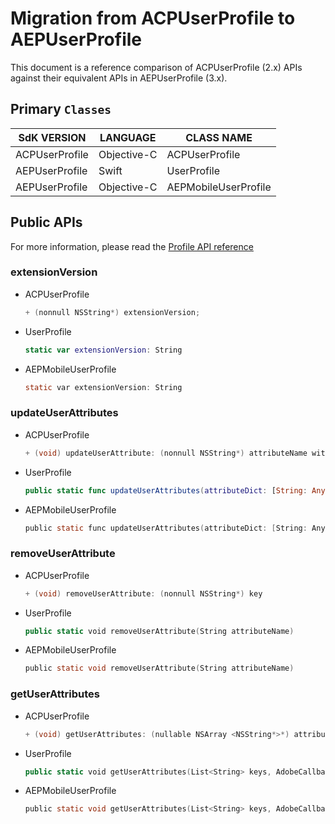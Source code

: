 # Migration from ACPUserProfile to AEPUserProfile

This document is a reference comparison of ACPUserProfile (2.x) APIs against their equivalent APIs in AEPUserProfile (3.x).

## Primary `Classes`

| SdK VERSION    | LANGUAGE    | CLASS NAME           |
| -------------- | ----------- | -------------------- |
| ACPUserProfile | Objective-C | ACPUserProfile       |
| AEPUserProfile | Swift       | UserProfile          |
| AEPUserProfile | Objective-C | AEPMobileUserProfile |

## Public APIs

For more information, please read the [Profile API reference](https://aep-sdks.gitbook.io/docs/foundation-extensions/profile/profile-api-references)

### extensionVersion

- ACPUserProfile

  ```objective-c
  + (nonnull NSString*) extensionVersion;
  ```

- UserProfile

  ```Swift
  static var extensionVersion: String
  ```
  
- AEPMobileUserProfile

  ```objective-c
  static var extensionVersion: String
  ```

### updateUserAttributes

- ACPUserProfile

  ```objective-c
  + (void) updateUserAttribute: (nonnull NSString*) attributeName withValue: (nullable NSString*) attributeValue;
  ```

- UserProfile

  ```swift
  public static func updateUserAttributes(attributeDict: [String: Any])
  ```
  
- AEPMobileUserProfile

  ```objective-c
  public static func updateUserAttributes(attributeDict: [String: Any])
  ```

###  removeUserAttribute

- ACPUserProfile

  ```objective-c
  + (void) removeUserAttribute: (nonnull NSString*) key
  ```

- UserProfile

  ```swift
  public static void removeUserAttribute(String attributeName)
  ```
  
- AEPMobileUserProfile

  ```objective-c
  public static void removeUserAttribute(String attributeName)
  ```

###  getUserAttributes

- ACPUserProfile

  ```objective-c
  + (void) getUserAttributes: (nullable NSArray <NSString*>*) attributNames withCompletionHandler: (nonnull void (^) (NSDictionary* __nullable userAttributes, NSError* _Nullable error)) completionHandler
  ```

- UserProfile

  ```swift
  public static void getUserAttributes(List<String> keys, AdobeCallback<Map<String, Object>> callback)
  ```
  
- AEPMobileUserProfile

  ```objective-c
  public static void getUserAttributes(List<String> keys, AdobeCallback<Map<String, Object>> callback)
  ```
